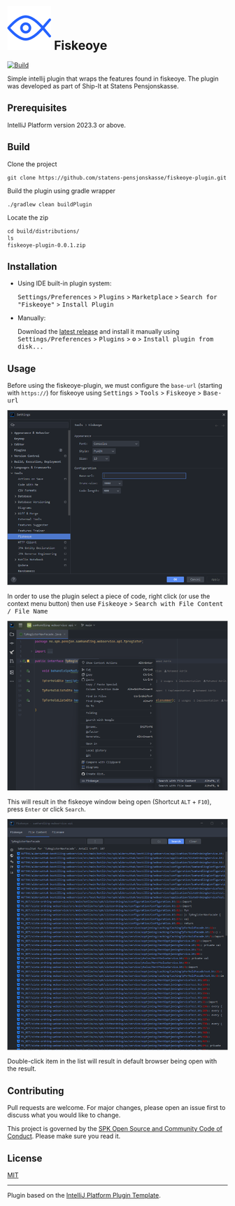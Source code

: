 # ![fiskeoye](./src/main/resources/META-INF/pluginIcon.svg) Fiskeoye

[![Build](https://github.com/statens-pensjonskasse/fiskeoye-plugin/actions/workflows/build.yml/badge.svg)](https://github.com/statens-pensjonskasse/fiskeoye-plugin/actions/workflows/build.yml)

<!-- Plugin description -->
Simple intellij plugin that wraps the features found in fiskeoye. The plugin was developed as part of Ship-It at Statens Pensjonskasse.
<!-- Plugin description end -->

## Prerequisites

IntelliJ Platform version 2023.3 or above.

## Build

Clone the project

```
git clone https://github.com/statens-pensjonskasse/fiskeoye-plugin.git
```

Build the plugin using gradle wrapper

```
./gradlew clean buildPlugin
```

Locate the zip

```
cd build/distributions/
ls
fiskeoye-plugin-0.0.1.zip
```

## Installation

- Using IDE built-in plugin system:

  <kbd>Settings/Preferences</kbd> > <kbd>Plugins</kbd> > <kbd>Marketplace</kbd> > <kbd>Search for "Fiskeoye"</kbd> >
  <kbd>Install Plugin</kbd>

- Manually:

  Download the [latest release](https://github.com/statens-pensjonskasse/fiskeoye-plugin/releases/latest) and install it manually using
  <kbd>Settings/Preferences</kbd> > <kbd>Plugins</kbd> > <kbd>⚙️</kbd> > <kbd>Install plugin from disk...</kbd>

## Usage

Before using the fiskeoye-plugin, we must configure the `base-url` (starting with `https://`) for fiskeoye using
<kbd>Settings</kbd> > <kbd>Tools</kbd> > <kbd>Fiskeoye</kbd> > <kbd>Base-url</kbd>

![Image Alt text](./images/fiskeoye_2.png)

In order to use the plugin select a piece of code, right click (or use the context menu button) then use <kbd>Fiskeoye</kbd> > <kbd>Search with File Content / File Name</kbd> 

![Image Alt text](./images/fiskeoye_3.png)

This will result in the fiskeoye window being open (Shortcut `ALT` + `F10`), press `Enter` or click `Search`.

![Image Alt text](./images/fiskeoye_4.png)

Double-click item in the list will result in default browser being open with the result.

## Contributing
Pull requests are welcome. For major changes, please open an issue first to discuss what you would like to change.

This project is governed by the [SPK Open Source and Community Code of Conduct](https://github.com/statens-pensjonskasse/offentlig). Please make sure you read it.

## License

[MIT](https://choosealicense.com/licenses/mit/)

---
Plugin based on the [IntelliJ Platform Plugin Template][template].

[template]: https://github.com/JetBrains/intellij-platform-plugin-template
